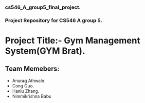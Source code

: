 ### cs546_A_group5_final_project. 
### Project Repository for CS546 A group 5.  
# Project Title:- Gym Management System(GYM Brat).  
## Team Memebers:    
* Anurag Athwale. 
* Cong Guo. 
* Hanlu Zhang. 
* Nimmikrishna Babu




